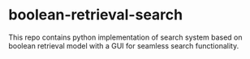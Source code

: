 # boolean-retrieval-search
This repo contains python implementation of search system based on boolean retrieval model with a GUI for seamless search functionality.
